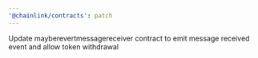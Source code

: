 ```yaml
---
'@chainlink/contracts': patch
---
```


Update mayberevertmessagereceiver contract to emit message received event and allow token withdrawal
